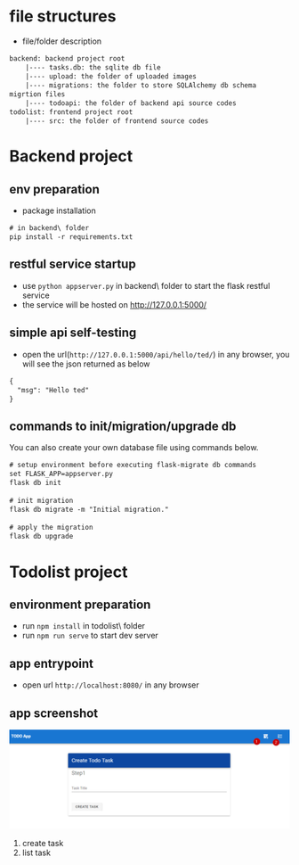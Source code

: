 # file structures
- file/folder description
```
backend: backend project root
    |---- tasks.db: the sqlite db file
    |---- upload: the folder of uploaded images
    |---- migrations: the folder to store SQLAlchemy db schema migrtion files
    |---- todoapi: the folder of backend api source codes
todolist: frontend project root
    |---- src: the folder of frontend source codes
```

# Backend project

## env preparation
- package installation
```
# in backend\ folder
pip install -r requirements.txt
```

## restful service startup
- use `python appserver.py` in backend\ folder to start the flask restful service
- the service will be hosted on http://127.0.0.1:5000/

## simple api self-testing
- open the url(`http://127.0.0.1:5000/api/hello/ted/`) in any browser, you will see the json returned as below
```
{
  "msg": "Hello ted"
}
```

## commands to init/migration/upgrade db
You can also create your own database file using commands below.
```
# setup environment before executing flask-migrate db commands
set FLASK_APP=appserver.py
flask db init

# init migration
flask db migrate -m "Initial migration."

# apply the migration
flask db upgrade
```

# Todolist project

## environment preparation
- run `npm install` in todolist\ folder
- run `npm run serve` to start dev server

## app entrypoint
- open url `http://localhost:8080/` in any browser

## app screenshot
![screenshot](/screenshot.png)
1. create task
2. list task